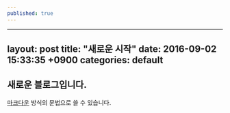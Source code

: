 ```yaml
---
published: true
---
```


---
layout: post
title:  "새로운 시작"
date:   2016-09-02 15:33:35 +0900
categories: default
---


## 새로운 블로그입니다.

[마크다운](http://daringfireball.net/projects/markdown/) 방식의 문법으로 쓸 수 있습니다.
